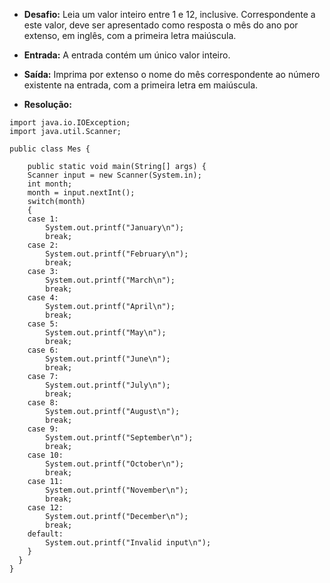 * **Desafio:** Leia um valor inteiro entre 1 e 12, inclusive. Correspondente a este valor, deve ser apresentado como resposta o mês do ano por extenso, em inglês, com a primeira letra maiúscula.

* **Entrada:** A entrada contém um único valor inteiro.

* **Saída:** Imprima por extenso o nome do mês correspondente ao número existente na entrada, com a primeira letra em maiúscula.

* **Resolução:**
```
import java.io.IOException;
import java.util.Scanner;

public class Mes {

    public static void main(String[] args) {
    Scanner input = new Scanner(System.in);
    int month;
    month = input.nextInt();
    switch(month)
    {
    case 1:
        System.out.printf("January\n");
        break;
    case 2:
        System.out.printf("February\n");
        break;
    case 3:
        System.out.printf("March\n");
        break;
    case 4:
        System.out.printf("April\n");
        break;
    case 5:
        System.out.printf("May\n");
        break;
    case 6:
        System.out.printf("June\n");
        break;
    case 7:
        System.out.printf("July\n");
        break;
    case 8:
        System.out.printf("August\n");
        break;
    case 9:
        System.out.printf("September\n");
        break;
    case 10:
        System.out.printf("October\n");
        break; 
    case 11:
        System.out.printf("November\n");
        break;
    case 12:
        System.out.printf("December\n");
        break;
    default:
        System.out.printf("Invalid input\n");
    }
  }   
}
```